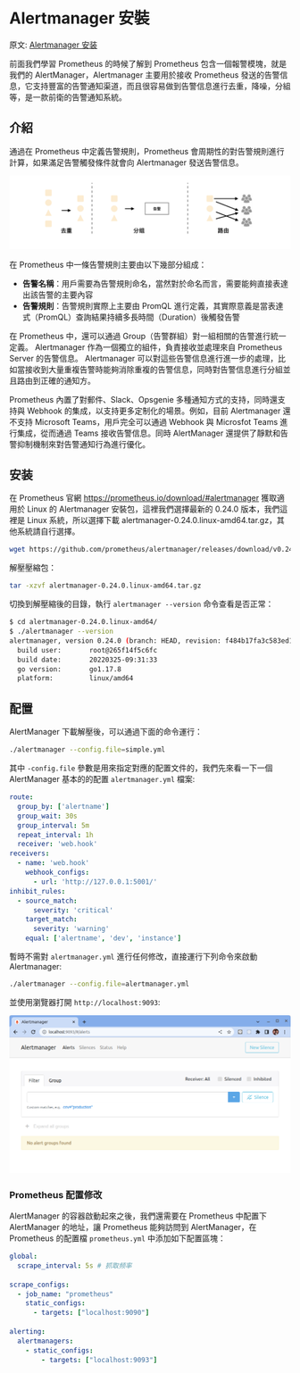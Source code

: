# Alertmanager 安裝

原文: [Alertmanager 安装](https://p8s.io/docs/alertmanager/deploy/)

前面我們學習 Prometheus 的時候了解到 Prometheus 包含一個報警模塊，就是我們的 AlertManager，Alertmanager 主要用於接收 Prometheus 發送的告警信息，它支持豐富的告警通知渠道，而且很容易做到告警信息進行去重，降噪，分組等，是一款前衛的告警通知系統。

## 介紹

通過在 Prometheus 中定義告警規則，Prometheus 會周期性的對告警規則進行計算，如果滿足告警觸發條件就會向 Alertmanager 發送告警信息。

![](./assets/prometheus-alertmanager.png)

在 Prometheus 中一條告警規則主要由以下幾部分組成：

- **告警名稱**：用戶需要為告警規則命名，當然對於命名而言，需要能夠直接表達出該告警的主要內容
- **告警規則**：告警規則實際上主要由 PromQL 進行定義，其實際意義是當表達式（PromQL）查詢結果持續多長時間（Duration）後觸發告警

在 Prometheus 中，還可以通過 Group（告警群組）對一組相關的告警進行統一定義。 Alertmanager 作為一個獨立的組件，負責接收並處理來自 Prometheus Server 的告警信息。 Alertmanager 可以對這些告警信息進行進一步的處理，比如當接收到大量重複告警時能夠消除重複的告警信息，同時對告警信息進行分組並且路由到正確的通知方。

Prometheus 內置了對郵件、Slack、Opsgenie 多種通知方式的支持，同時還支持與 Webhook 的集成，以支持更多定制化的場景。例如，目前 Alertmanager 還不支持 Microsoft Teams，用戶完全可以通過 Webhook 與 Microsfot Teams 進行集成，從而通過 Teams 接收告警信息。同時 AlertManager 還提供了靜默和告警抑制機制來對告警通知行為進行優化。

## 安装

在 Prometheus 官網 https://prometheus.io/download/#alertmanager 獲取適用於 Linux 的 Alertmanager 安裝包，這裡我們選擇最新的 0.24.0 版本，我們這裡是 Linux 系統，所以選擇下載 alertmanager-0.24.0.linux-amd64.tar.gz，其他系統請自行選擇。

```bash
wget https://github.com/prometheus/alertmanager/releases/download/v0.24.0/alertmanager-0.24.0.linux-amd64.tar.gz
```

解壓壓縮包：

```bash
tar -xzvf alertmanager-0.24.0.linux-amd64.tar.gz
```

切換到解壓縮後的目錄，執行 `alertmanager --version` 命令查看是否正常：

```bash
$ cd alertmanager-0.24.0.linux-amd64/
$ ./alertmanager --version
alertmanager, version 0.24.0 (branch: HEAD, revision: f484b17fa3c583ed1b2c8bbcec20ba1db2aa5f11)
  build user:       root@265f14f5c6fc
  build date:       20220325-09:31:33
  go version:       go1.17.8
  platform:         linux/amd64
```

## 配置

AlertManager 下載解壓後，可以通過下面的命令運行：

```bash
./alertmanager --config.file=simple.yml
```

其中 `-config.file` 參數是用來指定對應的配置文件的，我們先來看一下一個 AlertManager 基本的的配置 `alertmanager.yml` 檔案:

```yaml title="altermanager.yml"
route:
  group_by: ['alertname']
  group_wait: 30s
  group_interval: 5m
  repeat_interval: 1h
  receiver: 'web.hook'
receivers:
  - name: 'web.hook'
    webhook_configs:
      - url: 'http://127.0.0.1:5001/'
inhibit_rules:
  - source_match:
      severity: 'critical'
    target_match:
      severity: 'warning'
    equal: ['alertname', 'dev', 'instance']
```

暫時不需對 `alertmanager.yml` 進行任何修改，直接運行下列命令來啟動 Alertmanager:

```bash
./alertmanager --config.file=alertmanager.yml
```

 並使用瀏覽器打開 `http://localhost:9093`:

 ![](./assets/alertmanager-ui.png)

### Prometheus 配置修改

AlertManager 的容器啟動起來之後，我們還需要在 Prometheus 中配置下 AlertManager 的地址，讓 Prometheus 能夠訪問到 AlertManager，在 Prometheus 的配置檔 `prometheus.yml` 中添加如下配置區塊：

```yaml title="prometheus.yml" hl_lines="9-12"
global:
  scrape_interval: 5s # 抓取频率

scrape_configs:
  - job_name: "prometheus"
    static_configs:
      - targets: ["localhost:9090"]

alerting:
  alertmanagers:
    - static_configs:
        - targets: ["localhost:9093"]
```

